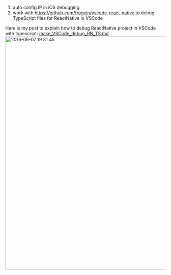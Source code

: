 1. auto config IP in iOS debugging
2. work with https://github.com/frogcjn/vscode-react-native to debug TypeScript files for ReactNative in VSCode

Here is my post to explain how to debug ReactNative project in VSCode with typescript:
[make_VSCode_debug_RN_TS.md](https://gist.github.com/frogcjn/3bb47ce01a5168d8cd570a46cc71bb02)
<img width="734" alt="2016-06-07 19 31 45" src="https://cloud.githubusercontent.com/assets/1777562/15856202/bac7aeba-2ce6-11e6-9fa8-bd3d9c1a7464.png">
